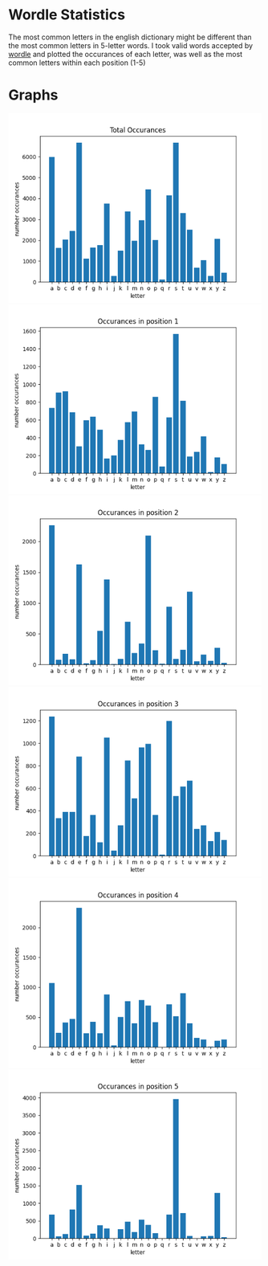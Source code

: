 # Wordle Statistics

The most common letters in the english dictionary might be different than the most common letters in 5-letter words. I took valid words accepted by [wordle](https://www.powerlanguage.co.uk/wordle/) and plotted the occurances of each letter, was well as the most common letters within each position (1-5)


# Graphs

![](total.png)
![](1.png)
![](2.png)
![](3.png)
![](4.png)
![](5.png)
